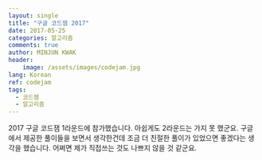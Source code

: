 ```yaml
---
layout: single
title: "구글 코드잼 2017"
date: 2017-05-25
categories: 알고리즘
comments: true
author: MINJUN KWAK
header:
    image: /assets/images/codejam.jpg
lang: Korean
ref: codejam
tags:
  - 코드잼
  - 알고리즘
---
```


2017 구글 코드잼 1라운드에 참가했습니다. 아쉽게도 2라운드는 가지 못 했군요. 
구글에서 제공한 풀이들을 보면서 생각한건데 조금 더 친절한 풀이가 있었으면 좋겠다는 생각을 했습니다. 어쩌면 제가 직접쓰는 것도 나쁘지 않을 것 같군요.
